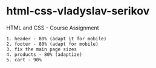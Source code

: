 # html-css-vladyslav-serikov

HTML and CSS - Course Assignment

    1. header - 80% (adapt it for mobile)
    2. footer - 80% (adapt for mobile)
    3. fix the main page sizes
    4. products - 80% (adaptize)
    5. cart - 90%
